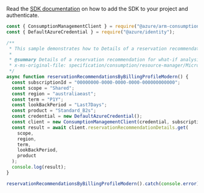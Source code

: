 Read the [SDK documentation](https://github.com/Azure/azure-sdk-for-js/blob/%40azure%2Farm-consumption_9.0.1/sdk/consumption/arm-consumption/README.md) on how to add the SDK to your project and authenticate.

```javascript
const { ConsumptionManagementClient } = require("@azure/arm-consumption");
const { DefaultAzureCredential } = require("@azure/identity");

/**
 * This sample demonstrates how to Details of a reservation recommendation for what-if analysis of reserved instances.
 *
 * @summary Details of a reservation recommendation for what-if analysis of reserved instances.
 * x-ms-original-file: specification/consumption/resource-manager/Microsoft.Consumption/stable/2021-10-01/examples/ReservationRecommendationDetailsByBillingProfile.json
 */
async function reservationRecommendationsByBillingProfileModern() {
  const subscriptionId = "00000000-0000-0000-0000-000000000000";
  const scope = "Shared";
  const region = "australiaeast";
  const term = "P1Y";
  const lookBackPeriod = "Last7Days";
  const product = "Standard_B2s";
  const credential = new DefaultAzureCredential();
  const client = new ConsumptionManagementClient(credential, subscriptionId);
  const result = await client.reservationRecommendationDetails.get(
    scope,
    region,
    term,
    lookBackPeriod,
    product
  );
  console.log(result);
}

reservationRecommendationsByBillingProfileModern().catch(console.error);
```
